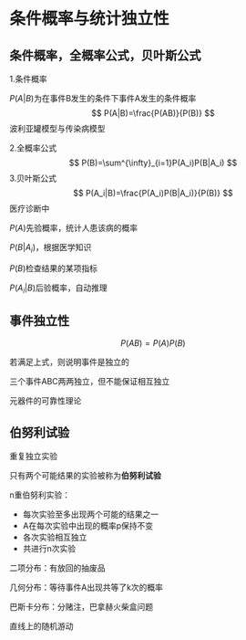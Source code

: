 # 条件概率与统计独立性

## 条件概率，全概率公式，贝叶斯公式

1.条件概率

$P(A|B)$为在事件B发生的条件下事件A发生的条件概率
$$
P(A|B)=\frac{P(AB)}{P(B)}
$$
波利亚罐模型与传染病模型

2.全概率公式
$$
P(B)=\sum^{\infty}_{i=1}P(A_i)P(B|A_i)
$$
3.贝叶斯公式
$$
P(A_i|B)=\frac{P(A_i)P(B|A_i)}{P(B)}
$$
医疗诊断中

$P(A)$先验概率，统计人患该病的概率

$P(B|A_i)$，根据医学知识

$P(B)$检查结果的某项指标

$P(A_i|B)$后验概率，自动推理

## 事件独立性

$$
P(AB)=P(A)P(B)
$$

若满足上式，则说明事件是独立的

三个事件ABC两两独立，但不能保证相互独立

元器件的可靠性理论

## 伯努利试验

重复独立实验

只有两个可能结果的实验被称为**伯努利试验**

n重伯努利实验：

- 每次实验至多出现两个可能的结果之一
- A在每次实验中出现的概率p保持不变
- 各次实验相互独立
- 共进行n次实验

二项分布：有放回的抽废品

几何分布：等待事件A出现共等了k次的概率

巴斯卡分布：分赌注，巴拿赫火柴盒问题

直线上的随机游动













